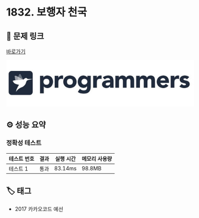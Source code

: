 # 1832. 보행자 천국

## 🔗 문제 링크

[바로가기](https://school.programmers.co.kr/learn/courses/30/lessons/1832)

![프로그래머스 로고](../../images/programmers.jpg)

## ⚙️ 성능 요약

### 정확성 테스트

| 테스트 번호 | 결과 | 실행 시간 | 메모리 사용량 |
| ----------- | ---- | --------- | ------------- |
| 테스트 1    | 통과 | 83.14ms   | 98.8MB        |

## 🏷️ 태그

- 2017 카카오코드 예선
